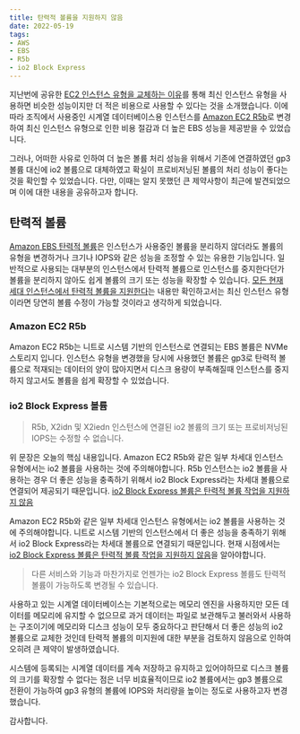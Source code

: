 ```yaml
---
title: 탄력적 볼륨을 지원하지 않음
date: 2022-05-19
tags:
- AWS
- EBS
- R5b
- io2 Block Express
---
```


지난번에 공유한 [EC2 인스턴스 유형을 교체하는 이유](https://kdevkr.github.io/reason-for-replacing-ec2-instance-type/)를 통해 최신 인스턴스 유형을 사용하면 비슷한 성능이지만 더 적은 비용으로 사용할 수 있다는 것을 소개했습니다. 이에 따라 조직에서 사용중인 시계열 데이터베이스용 인스턴스를 [Amazon EC2 R5b](https://aws.amazon.com/ko/blogs/korea/new-amazon-ec2-r5b-instances-providing-3x-higher-ebs-performance/)로 변경하여 최신 인스턴스 유형으로 인한 비용 절감과 더 높은 EBS 성능을 제공받을 수 있었습니다.

그러나, 어떠한 사유로 인하여 더 높은 볼륨 처리 성능을 위해서 기존에 연결하였던 gp3 볼륨 대신에 io2 볼륨으로 대체하였고 확실이 프로비저닝된 볼륨의 처리 성능이 좋다는 것을 확인할 수 있었습니다. 다만, 이때는 알지 못했던 큰 제약사항이 최근에 발견되었으며 이에 대한 내용을 공유하고자 합니다.

## 탄력적 볼륨
[Amazon EBS 탄력적 볼륨](https://docs.aws.amazon.com/ko_kr/AWSEC2/latest/UserGuide/ebs-modify-volume.html)은 인스턴스가 사용중인 볼륨을 분리하지 않더라도 볼륨의 유형을 변경하거나 크기나 IOPS와 같은 성능을 조정할 수 있는 유용한 기능입니다. 일반적으로 사용되는 대부분의 인스턴스에서 탄력적 볼륨으로 인스턴스를 중지한다던가 볼륨을 분리하지 않아도 쉽게 볼륨의 크기 또는 성능을 확장할 수 있습니다. [모든 현재 세대 인스턴스에서 탄력적 볼륨을 지원한다](https://docs.aws.amazon.com/ko_kr/AWSEC2/latest/UserGuide/modify-volume-requirements.html)는 내용만 확인하고서는 최신 인스턴스 유형이라면 당연히 볼륨 수정이 가능할 것이라고 생각하게 되었습니다.

### Amazon EC2 R5b
Amazon EC2 R5b는 니트로 시스템 기반의 인스턴스로 연결되는 EBS 볼륨은 NVMe 스토리지 입니다. 인스턴스 유형을 변경했을 당시에 사용했던 볼륨은 gp3로 탄력적 볼륨으로 적재되는 데이터의 양이 많아지면서 디스크 용량이 부족해질때 인스턴스를 중지하지 않고서도 볼륨을 쉽게 확장할 수 있었습니다.

### io2 Block Express 볼륨
> R5b, X2idn 및 X2iedn 인스턴스에 연결된 io2 볼륨의 크기 또는 프로비저닝된 IOPS는 수정할 수 없습니다.

위 문장은 오늘의 핵심 내용입니다. Amazon EC2 R5b와 같은 일부 차세대 인스턴스 유형에서는 io2 볼륨을 사용하는 것에 주의해야합니다. R5b 인스턴스는 io2 볼륨을 사용하는 경우 더 좋은 성능을 충족하기 위해서 io2 Block Express라는 차세대 볼륨으로 연결되어 제공되기 때문입니다. [io2 Block Express 볼륨은 탄력적 볼륨 작업을 지원하지 않음](https://docs.aws.amazon.com/ko_kr/AWSEC2/latest/UserGuide/ebs-volume-types.html#io2-bx-considerations)

Amazon EC2 R5b와 같은 일부 차세대 인스턴스 유형에서는 io2 볼륨을 사용하는 것에 주의해야합니다. 니트로 시스템 기반의 인스턴스에서 더 좋은 성능을 충족하기 위해서 io2 Block Express라는 차세대 볼륨으로 연결되기 때문입니다. 현재 시점에서는 [io2 Block Express 볼륨은 탄력적 볼륨 작업을 지원하지 않음](https://docs.aws.amazon.com/ko_kr/AWSEC2/latest/UserGuide/ebs-volume-types.html#io2-bx-considerations)을 알아야합니다.

> 다른 서비스와 기능과 마찬가지로 언젠가는 io2 Block Express 볼륨도 탄력적 볼륨이 가능하도록 변경될 수 있습니다.

사용하고 있는 시계열 데이터베이스는 기본적으로는 메모리 엔진을 사용하지만 모든 데이터를 메모리에 유지할 수 없으므로 과거 데이터는 파일로 보관해두고 불러와서 사용하는 구조이기에 메모리와 디스크 성능이 모두 중요하다고 판단해서 더 좋은 성능의 io2 볼륨으로 교체한 것인데 탄력적 볼륨의 미지원에 대한 부분을 검토하지 않음으로 인하여 오히려 큰 제약이 발생하였습니다.

시스템에 등록되는 시계열 데이터를 계속 저장하고 유지하고 있어야하므로 디스크 볼륨의 크기를 확장할 수 없다는 점은 너무 비효율적이므로 io2 볼륨에서는 gp3 볼륨으로 전환이 가능하여 gp3 유형의 볼륨에 IOPS와 처리량을 높이는 정도로 사용하고자 변경했습니다.

감사합니다.